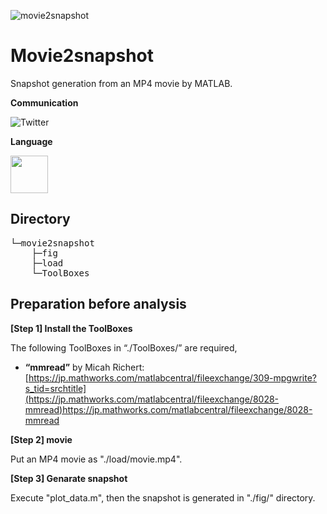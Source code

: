 
![movie2snapshot](https://github.com/KRproject-tech/Movie2snapshot/assets/114337358/23b732cc-8bf5-4333-a78f-cc1a66f6e7c1)


# Movie2snapshot
Snapshot generation from an MP4 movie by MATLAB.

**Communication**

<a style="text-decoration: none" href="https://twitter.com/hogelungfish_" target="_blank">
    <img src="https://img.shields.io/badge/twitter-%40hogelungfish_-1da1f2.svg" alt="Twitter">
</a>
<p>

**Language**
<p>
<img src="https://cdn.jsdelivr.net/gh/devicons/devicon/icons/matlab/matlab-original.svg" width="60"/>
<p>

## Directory    
<pre>
└─movie2snapshot
    ├─fig
    ├─load
    └─ToolBoxes
</pre>


## Preparation before analysis
__[Step 1] Install the ToolBoxes__

The following ToolBoxes in “./ToolBoxes/” are required,

*	__“mmread”__ by Micah Richert:  
[https://jp.mathworks.com/matlabcentral/fileexchange/309-mpgwrite?s_tid=srchtitle](https://jp.mathworks.com/matlabcentral/fileexchange/8028-mmread)https://jp.mathworks.com/matlabcentral/fileexchange/8028-mmread


__[Step 2] movie__

Put an MP4 movie as "./load/movie.mp4".

__[Step 3] Genarate snapshot__

Execute "plot_data.m", then the snapshot is generated in "./fig/" directory.
